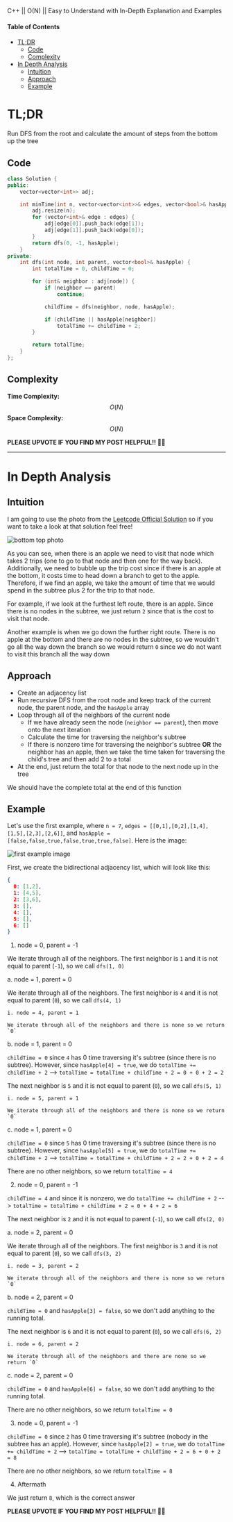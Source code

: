 C++ || O(N) || Easy to Understand with In-Depth Explanation and Examples

#### Table of Contents

- [TL;DR](#tldr)
  - [Code](#code)
  - [Complexity](#complexity)
- [In Depth Analysis](#in-depth-analysis)
  - [Intuition](#intuition)
  - [Approach](#approach)
  - [Example](#example)

# TL;DR

Run DFS from the root and calculate the amount of steps from the bottom up the tree

## Code

```c++
class Solution {
public:
    vector<vector<int>> adj;

    int minTime(int n, vector<vector<int>>& edges, vector<bool>& hasApple) {
        adj.resize(n);
        for (vector<int>& edge : edges) {
            adj[edge[0]].push_back(edge[1]);
            adj[edge[1]].push_back(edge[0]);
        }
        return dfs(0, -1, hasApple);
    }
private:
    int dfs(int node, int parent, vector<bool>& hasApple) {
        int totalTime = 0, childTime = 0;

        for (int& neighbor : adj[node]) {
            if (neighbor == parent)
                continue;

            childTime = dfs(neighbor, node, hasApple);

            if (childTime || hasApple[neighbor])
                totalTime += childTime + 2;
        }

        return totalTime;
    }
};
```

## Complexity

**Time Complexity:** $$O(N)$$
**Space Complexity:** $$O(N)$$

**PLEASE UPVOTE IF YOU FIND MY POST HELPFUL!! 🥺😁**

---

# In Depth Analysis

## Intuition

I am going to use the photo from the [Leetcode Official Solution]() so if you want to take a look at that solution feel free!

![bottom top photo](https://leetcode.com/problems/minimum-time-to-collect-all-apples-in-a-tree/solutions/2864715/Figures/1443/1443-3.png)

As you can see, when there is an apple we need to visit that node which takes 2 trips (one to go to that node and then one for the way back). Additionally, we need to bubble up the trip cost since if there is an apple at the bottom, it costs time to head down a branch to get to the apple. Therefore, if we find an apple, we take the amount of time that we would spend in the subtree plus 2 for the trip to that node.

For example, if we look at the furthest left route, there is an apple. Since there is no nodes in the subtree, we just return `2` since that is the cost to visit that node.

Another example is when we go down the further right route. There is no apple at the bottom and there are no nodes in the subtree, so we wouldn't go all the way down the branch so we would return `0` since we do not want to visit this branch all the way down

## Approach 

* Create an adjacency list
* Run recursive DFS from the root node and keep track of the current node, the parent node, and the `hasApple` array
* Loop through all of the neighbors of the current node
  * If we have already seen the node (`neighbor == parent`), then move onto the next iteration
  * Calculate the time for traversing the neighbor's subtree
  * If there is nonzero time for traversing the neighbor's subtree **OR** the neighbor has an apple, then we take the time taken for traversing the child's tree and then add 2 to a total
* At the end, just return the total for that node to the next node up in the tree

We should have the complete total at the end of this function

## Example

Let's use the first example, where `n = 7`, `edges = [[0,1],[0,2],[1,4],[1,5],[2,3],[2,6]]`, and `hasApple = [false,false,true,false,true,true,false]`. Here is the image:

![first example image](https://assets.leetcode.com/uploads/2020/04/23/min_time_collect_apple_1.png)

First, we create the bidirectional adjacency list, which will look like this:

```json
{
  0: [1,2],
  1: [4,5],
  2: [3,6],
  3: [],
  4: [],
  5: [],
  6: []
}
```

1. node = 0, parent = -1

We iterate through all of the neighbors. The first neighbor is `1` and it is not equal to parent (`-1`), so we call `dfs(1, 0)`

  a. node = 1, parent = 0

  We iterate through all of the neighbors. The first neighbor is `4` and it is not equal to parent (`0`), so we call `dfs(4, 1)`

    i. node = 4, parent = 1

    We iterate through all of the neighbors and there is none so we return `0`

  b. node = 1, parent = 0

  `childTime = 0` since `4` has 0 time traversing it's subtree (since there is no subtree). However, since `hasApple[4] = true`, we do `totalTime += childTime + 2` --> `totalTime = totalTime + childTime + 2 = 0 + 0 + 2 = 2`

  The next neighbor is `5` and it is not equal to parent (`0`), so we call `dfs(5, 1)`

    i. node = 5, parent = 1

    We iterate through all of the neighbors and there is none so we return `0`

  c. node = 1, parent = 0

  `childTime = 0` since `5` has 0 time traversing it's subtree (since there is no subtree). However, since `hasApple[5] = true`, we do `totalTime += childTime + 2` --> `totalTime = totalTime + childTime + 2 = 2 + 0 + 2 = 4`

  There are no other neighbors, so we return `totalTime = 4`

2. node = 0, parent = -1

`childTime = 4` and since it is nonzero, we do `totalTime += childTime + 2` --> `totalTime = totalTime + childTime + 2 = 0 + 4 + 2 = 6`

The next neighbor is `2` and it is not equal to parent (`-1`), so we call `dfs(2, 0)`

  a. node = 2, parent = 0

  We iterate through all of the neighbors. The first neighbor is `3` and it is not equal to parent (`0`), so we call `dfs(3, 2)`

    i. node = 3, parent = 2

    We iterate through all of the neighbors and there is none so we return `0`

  b. node = 2, parent = 0

  `childTime = 0` and `hasApple[3] = false`, so we don't add anything to the running total.

  The next neighbor is `6` and it is not equal to parent (`0`), so we call `dfs(6, 2)`

    i. node = 6, parent = 2

    We iterate through all of the neighbors and there are none so we return `0`

  c. node = 2, parent = 0

  `childTime = 0` and `hasApple[6] = false`, so we don't add anything to the running total.

  There are no other neighbors, so we return `totalTime = 0`

3. node = 0, parent = -1

`childTime = 0` since `2` has 0 time traversing it's subtree (nobody in the subtree has an apple). However, since `hasApple[2] = true`, we do `totalTime += childTime + 2` --> `totalTime = totalTime + childTime + 2 = 6 + 0 + 2 = 8`

There are no other neighbors, so we return `totalTime = 8`

4. Aftermath

We just return `8`, which is the correct answer

**PLEASE UPVOTE IF YOU FIND MY POST HELPFUL!! 🥺😁**